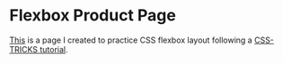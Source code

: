 # Flexbox Product Page

[This](https://tingyusu1786.github.io/flexbox-product-page/) is a page I created to practice CSS flexbox layout following a [CSS-TRICKS tutorial](https://css-tricks.com/designing-a-product-page-layout-with-flexbox/).